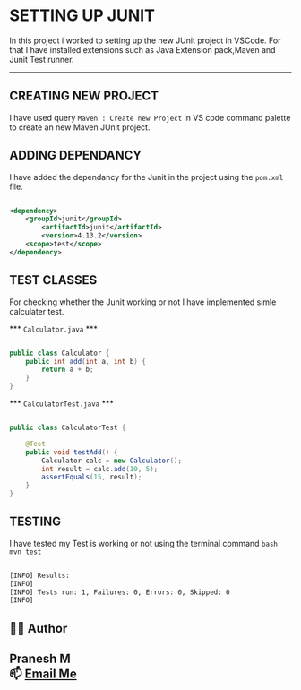 # SETTING UP JUNIT

In this project i worked to setting up the new JUnit project in VSCode. For that I have installed extensions such as Java Extension pack,Maven and Junit Test runner.

-----------------------------

## CREATING NEW PROJECT

I have used query ``` Maven : Create new Project ``` in VS code command palette to create an new Maven JUnit project.

## ADDING DEPENDANCY

I have added the dependancy for the Junit in the project using the ```pom.xml``` file.

``` xml

<dependency>
    <groupId>junit</groupId>
        <artifactId>junit</artifactId>
        <version>4.13.2</version>
    <scope>test</scope>
</dependency>

```

## TEST CLASSES

For checking whether the Junit working or not I have implemented simle calculater test.

*** ``` Calculator.java ``` ***

``` java

public class Calculator {
    public int add(int a, int b) {
        return a + b;
    }
}

```
*** ``` CalculatorTest.java ``` ***

``` java

public class CalculatorTest {

    @Test
    public void testAdd() {
        Calculator calc = new Calculator();
        int result = calc.add(10, 5);
        assertEquals(15, result);
    }
}

```

## TESTING

I have tested my Test is working or not using the terminal command
            ``` bash
                mvn test
            ```

``` bash

[INFO] Results:
[INFO]
[INFO] Tests run: 1, Failures: 0, Errors: 0, Skipped: 0
[INFO]

```
## 👨‍💻 Author

**Pranesh M**  
📫 [Email Me](mailto:m.pranesh15112004@gmail.com)
 ---